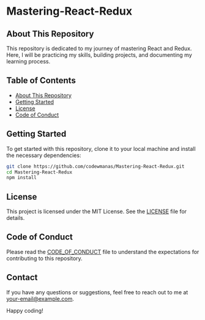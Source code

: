 # Mastering-React-Redux
## About This Repository

This repository is dedicated to my journey of mastering React and Redux. Here, I will be practicing my skills, building projects, and documenting my learning process.

## Table of Contents

- [About This Repository](#about-this-repository)
- [Getting Started](#getting-started)
- [License](#license)
- [Code of Conduct](#code-of-conduct)

## Getting Started

To get started with this repository, clone it to your local machine and install the necessary dependencies:

```bash
git clone https://github.com/codewmanas/Mastering-React-Redux.git
cd Mastering-React-Redux
npm install
```

## License

This project is licensed under the MIT License. See the [LICENSE](LICENSE) file for details.

## Code of Conduct

Please read the [CODE_OF_CONDUCT](CODE_OF_CONDUCT.md) file to understand the expectations for contributing to this repository.

## Contact

If you have any questions or suggestions, feel free to reach out to me at [your-email@example.com](mailto:manas.kolaskar@somaiya.edu).

Happy coding!